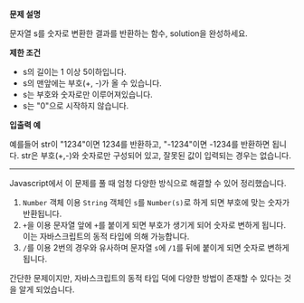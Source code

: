 **문제 설명**

문자열 s를 숫자로 변환한 결과를 반환하는 함수, solution을 완성하세요.

**제한 조건**

- s의 길이는 1 이상 5이하입니다.
- s의 맨앞에는 부호(+, -)가 올 수 있습니다.
- s는 부호와 숫자로만 이루어져있습니다.
- s는 "0"으로 시작하지 않습니다.

**입출력 예**

예를들어 str이 "1234"이면 1234를 반환하고, "-1234"이면 -1234를 반환하면 됩니다.
str은 부호(+,-)와 숫자로만 구성되어 있고, 잘못된 값이 입력되는 경우는 없습니다.

<hr/>

Javascript에서 이 문제를 풀 때 엄청 다양한 방식으로 해결할 수 있어 정리했습니다.

1. `Number` 객체 이용
    `String` 객체인 `s`를 `Number(s)`로 하게 되면 부호에 맞는 숫자가 반환됩니다.
2. `+`을 이용
   문자열 앞에 `+`를 붙이게 되면 부호가 생기게 되어 숫자로 변하게 됩니다. 이는 자바스크립트의 동적 타입에 의해 가능합니다.
3. `/`를 이용
   2번의 경우와 유사하며 문자열 `s`에 `/1`를 뒤에 붙이게 되면 숫자로 변하게 됩니다.

간단한 문제이지만, 자바스크립트의 동적 타입 덕에 다양한 방법이 존재할 수 있다는 것을 알게 되었습니다.